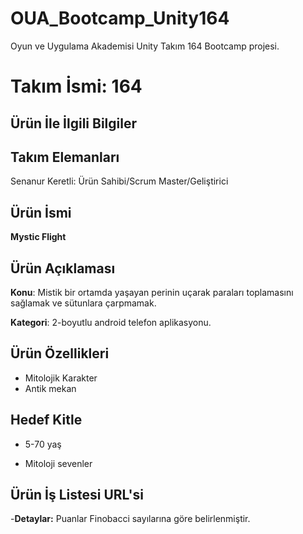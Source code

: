 # OUA_Bootcamp_Unity164
Oyun ve Uygulama Akademisi Unity Takım 164 Bootcamp projesi.

# **Takım İsmi: 164**

## Ürün İle İlgili Bilgiler

## Takım Elemanları

Senanur Keretli: Ürün Sahibi/Scrum Master/Geliştirici

## Ürün İsmi
**Mystic Flight**

## Ürün Açıklaması

**Konu**: Mistik bir ortamda yaşayan perinin uçarak paraları toplamasını sağlamak ve sütunlara çarpmamak.

**Kategori**: 2-boyutlu android telefon aplikasyonu.

## Ürün Özellikleri
- Mitolojik Karakter
- Antik mekan

## Hedef Kitle 
- 5-70 yaş

- Mitoloji sevenler

## Ürün İş Listesi URL'si

-**Detaylar:** Puanlar Finobacci sayılarına göre belirlenmiştir. 
